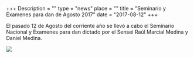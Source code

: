 +++
Description = ""
type = "news"
place = ""
title = "Seminario y Éxamenes para dan de Agosto 2017"
date = "2017-08-12"
+++

El pasado 12 de Agosto del corriente año se llevó a cabo el Seminario
Nacional y Éxamenes para dan dictado por el Sensei Raúl Marcial Medina y
Daniel Medina.


<img src="/images/news/2017-08-seminario/foto_grupal.jpg" class="img-responsive center-block" />

